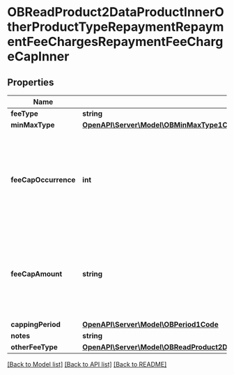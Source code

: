 # OBReadProduct2DataProductInnerOtherProductTypeRepaymentRepaymentFeeChargesRepaymentFeeChargeCapInner

## Properties
Name | Type | Description | Notes
------------ | ------------- | ------------- | -------------
**feeType** | **string** |  | 
**minMaxType** | [**OpenAPI\Server\Model\OBMinMaxType1Code**](OBMinMaxType1Code.md) |  | 
**feeCapOccurrence** | **int** | fee/charges are captured dependent on the number of occurrences rather than capped at a particular amount | [optional] 
**feeCapAmount** | **string** | Cap amount charged for a fee/charge (where it is charged in terms of an amount rather than a rate) | [optional] 
**cappingPeriod** | [**OpenAPI\Server\Model\OBPeriod1Code**](OBPeriod1Code.md) |  | [optional] 
**notes** | **string** |  | [optional] 
**otherFeeType** | [**OpenAPI\Server\Model\OBReadProduct2DataProductInnerOtherProductTypeOverdraftOverdraftTierBandSetInnerOverdraftTierBandInnerOverdraftFeesChargesInnerOverdraftFeeChargeCapInnerOtherFeeTypeInner**](OBReadProduct2DataProductInnerOtherProductTypeOverdraftOverdraftTierBandSetInnerOverdraftTierBandInnerOverdraftFeesChargesInnerOverdraftFeeChargeCapInnerOtherFeeTypeInner.md) |  | [optional] 

[[Back to Model list]](../README.md#documentation-for-models) [[Back to API list]](../README.md#documentation-for-api-endpoints) [[Back to README]](../README.md)


